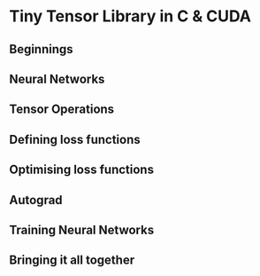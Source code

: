 # Tiny Tensor Library in C & CUDA

## Beginnings

## Neural Networks

## Tensor Operations

## Defining loss functions

## Optimising loss functions

## Autograd

## Training Neural Networks

## Bringing it all together
